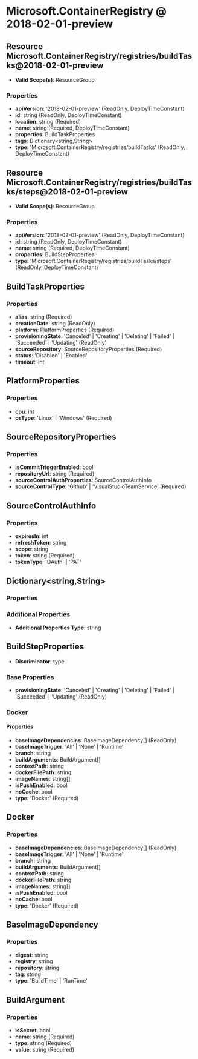 # Microsoft.ContainerRegistry @ 2018-02-01-preview

## Resource Microsoft.ContainerRegistry/registries/buildTasks@2018-02-01-preview
* **Valid Scope(s)**: ResourceGroup
### Properties
* **apiVersion**: '2018-02-01-preview' (ReadOnly, DeployTimeConstant)
* **id**: string (ReadOnly, DeployTimeConstant)
* **location**: string (Required)
* **name**: string (Required, DeployTimeConstant)
* **properties**: BuildTaskProperties
* **tags**: Dictionary<string,String>
* **type**: 'Microsoft.ContainerRegistry/registries/buildTasks' (ReadOnly, DeployTimeConstant)

## Resource Microsoft.ContainerRegistry/registries/buildTasks/steps@2018-02-01-preview
* **Valid Scope(s)**: ResourceGroup
### Properties
* **apiVersion**: '2018-02-01-preview' (ReadOnly, DeployTimeConstant)
* **id**: string (ReadOnly, DeployTimeConstant)
* **name**: string (Required, DeployTimeConstant)
* **properties**: BuildStepProperties
* **type**: 'Microsoft.ContainerRegistry/registries/buildTasks/steps' (ReadOnly, DeployTimeConstant)

## BuildTaskProperties
### Properties
* **alias**: string (Required)
* **creationDate**: string (ReadOnly)
* **platform**: PlatformProperties (Required)
* **provisioningState**: 'Canceled' | 'Creating' | 'Deleting' | 'Failed' | 'Succeeded' | 'Updating' (ReadOnly)
* **sourceRepository**: SourceRepositoryProperties (Required)
* **status**: 'Disabled' | 'Enabled'
* **timeout**: int

## PlatformProperties
### Properties
* **cpu**: int
* **osType**: 'Linux' | 'Windows' (Required)

## SourceRepositoryProperties
### Properties
* **isCommitTriggerEnabled**: bool
* **repositoryUrl**: string (Required)
* **sourceControlAuthProperties**: SourceControlAuthInfo
* **sourceControlType**: 'Github' | 'VisualStudioTeamService' (Required)

## SourceControlAuthInfo
### Properties
* **expiresIn**: int
* **refreshToken**: string
* **scope**: string
* **token**: string (Required)
* **tokenType**: 'OAuth' | 'PAT'

## Dictionary<string,String>
### Properties
### Additional Properties
* **Additional Properties Type**: string

## BuildStepProperties
* **Discriminator**: type
### Base Properties
* **provisioningState**: 'Canceled' | 'Creating' | 'Deleting' | 'Failed' | 'Succeeded' | 'Updating' (ReadOnly)
### Docker
#### Properties
* **baseImageDependencies**: BaseImageDependency[] (ReadOnly)
* **baseImageTrigger**: 'All' | 'None' | 'Runtime'
* **branch**: string
* **buildArguments**: BuildArgument[]
* **contextPath**: string
* **dockerFilePath**: string
* **imageNames**: string[]
* **isPushEnabled**: bool
* **noCache**: bool
* **type**: 'Docker' (Required)


## Docker
### Properties
* **baseImageDependencies**: BaseImageDependency[] (ReadOnly)
* **baseImageTrigger**: 'All' | 'None' | 'Runtime'
* **branch**: string
* **buildArguments**: BuildArgument[]
* **contextPath**: string
* **dockerFilePath**: string
* **imageNames**: string[]
* **isPushEnabled**: bool
* **noCache**: bool
* **type**: 'Docker' (Required)

## BaseImageDependency
### Properties
* **digest**: string
* **registry**: string
* **repository**: string
* **tag**: string
* **type**: 'BuildTime' | 'RunTime'

## BuildArgument
### Properties
* **isSecret**: bool
* **name**: string (Required)
* **type**: string (Required)
* **value**: string (Required)

